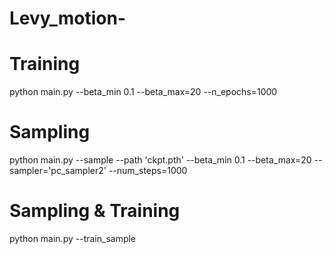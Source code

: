 # Levy_motion-

# Training 
python main.py --beta_min 0.1 --beta_max=20 --n_epochs=1000

# Sampling 
python main.py --sample --path 'ckpt.pth' --beta_min 0.1 --beta_max=20 --sampler='pc_sampler2' --num_steps=1000 

# Sampling & Training 
python main.py --train_sample 
